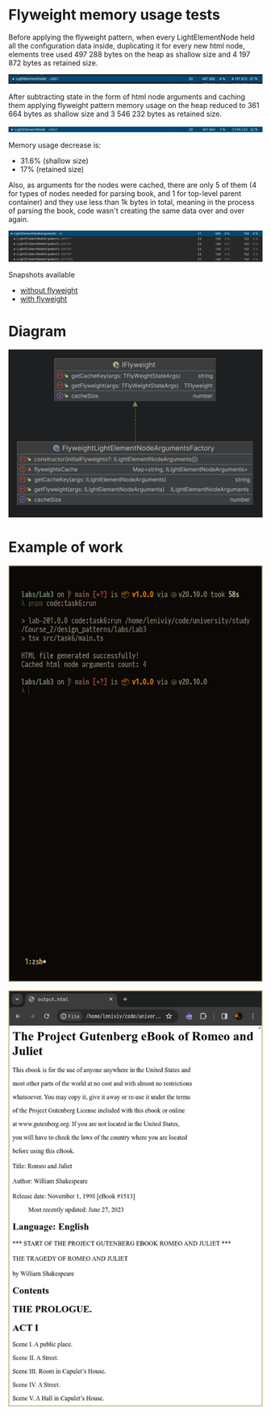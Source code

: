 # Flyweight memory usage tests

Before applying the flyweight pattern, when every LightElementNode held all the configuration data inside, duplicating it for every new html node, elements tree used 497 288 bytes on the heap as shallow size and 4 197 872 bytes as retained size.

![](../../.images/2b05ac05.png)

After subtracting state in the form of html node arguments and caching them applying flyweight pattern memory usage on the heap reduced to 361 664 bytes as shallow size and 3 546 232 bytes as retained size.

![](../../.images/aafe89d8.png)

Memory usage decrease is:

- 31.6% (shallow size)
- 17% (retained size)

Also, as arguments for the nodes were cached, there are only 5 of them (4 for types of nodes needed for parsing book, and 1 for top-level parent container) and they use less than 1k bytes in total, meaning in the process of parsing the book, code wasn't creating the same data over and over again.

![](../../.images/10e7f572.png)

Snapshots available

- [without flyweight](../../heap%20without%20using%20flyweight.heapsnapshot)
- [with flyweight](../../heap%20using%20flyweight.heapsnapshot)

# Diagram

![diagram](diagram.png)

# Example of work

![](../../.images/21cd5fb4.png)

![](../../.images/1be88090.png)
